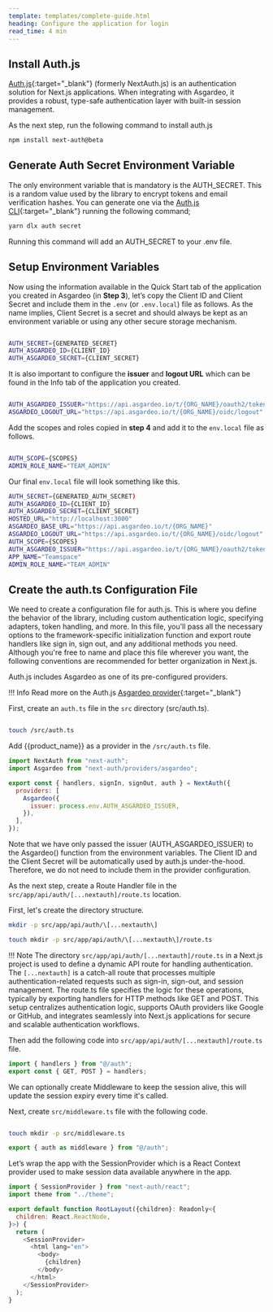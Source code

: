 ```yaml
---
template: templates/complete-guide.html
heading: Configure the application for login
read_time: 4 min
---
```


## Install Auth.js

[Auth.js](https://authjs.dev/){:target="\_blank"} (formerly NextAuth.js) is an authentication solution for Next.js applications. When integrating with Asgardeo, it provides a robust, type-safe authentication layer with built-in session management.

As the next step, run the following command to install auth.js

```bash
npm install next-auth@beta

```

## Generate Auth Secret Environment Variable

The only environment variable that is mandatory is the AUTH_SECRET. This is a random value used by the library to encrypt tokens and email verification hashes. You can generate one via the [Auth.js CLI](https://github.com/nextauthjs/cli){:target="\_blank"} running the following command;

```bash
yarn dlx auth secret

```

Running this command will add an AUTH_SECRET to your .env file.

## Setup Environment Variables

Now using the information available in the Quick Start tab of the application you created in Asgardeo (in **Step 3**), let’s copy the Client ID and Client Secret and include them in the `.env` (or `.env.local`) file as follows. As the name implies, Client Secret is a secret and should always be kept as an environment variable or using any other secure storage mechanism.

```bash title=".env.local"

AUTH_SECRET={GENERATED_SECRET}
AUTH_ASGARDEO_ID={CLIENT_ID}
AUTH_ASGARDEO_SECRET={CLIENT_SECRET}

```

It is also important to configure the **issuer** and **logout URL** which can be found in the Info tab of the application you created.


```bash title=".env.local"

AUTH_ASGARDEO_ISSUER="https://api.asgardeo.io/t/{ORG_NAME}/oauth2/token"
ASGARDEO_LOGOUT_URL="https://api.asgardeo.io/t/{ORG_NAME}/oidc/logout"

```

Add the scopes and roles copied in **step 4** and add it to the `env.local` file as follows.

```bash title=".env.local"

AUTH_SCOPE={SCOPES}
ADMIN_ROLE_NAME="TEAM_ADMIN"

```

Our final `env.local` file will look something like this.

```bash title=".env.local"
AUTH_SECRET={GENERATED_AUTH_SECRET)
AUTH_ASGARDEO_ID={CLIENT_ID}
AUTH_ASGARDEO_SECRET={CLIENT_SECRET}
HOSTED_URL="http://localhost:3000"
ASGARDEO_BASE_URL="https://api.asgardeo.io/t/{ORG_NAME}"
ASGARDEO_LOGOUT_URL="https://api.asgardeo.io/t/{ORG_NAME}/oidc/logout"
AUTH_SCOPE={SCOPES}
AUTH_ASGARDEO_ISSUER="https://api.asgardeo.io/t/{ORG_NAME}/oauth2/token"
APP_NAME="Teamspace"
ADMIN_ROLE_NAME="TEAM_ADMIN"
```

## Create the auth.ts Configuration File

We need to create a configuration file for auth.js. This is where you define the behavior of the library, including custom authentication logic, specifying adapters, token handling, and more. In this file, you'll pass all the necessary options to the framework-specific initialization function and export route handlers like sign in, sign out, and any additional methods you need.
Although you're free to name and place this file wherever you want, the following conventions are recommended for better organization in Next.js.

Auth.js includes Asgardeo as one of its pre-configured providers.

!!! Info
    Read more on the Auth.js [Asgardeo provider](https://authjs.dev/getting-started/providers/asgardeo?framework=next-js){:target="\_blank"}

First, create an `auth.ts` file in the `src` directory (src/auth.ts).

```bash

touch /src/auth.ts

```

Add {{product_name}} as a provider in the `/src/auth.ts` file.

```javascript title="auth.ts"
import NextAuth from "next-auth";
import Asgardeo from "next-auth/providers/asgardeo";

export const { handlers, signIn, signOut, auth } = NextAuth({
  providers: [
    Asgardeo({
      issuer: process.env.AUTH_ASGARDEO_ISSUER,
    }),
  ],
});
```

Note that we have only passed the issuer (AUTH_ASGARDEO_ISSUER) to the Asgardeo() function from the environment variables. The Client ID and the Client Secret will be automatically used by auth.js under-the-hood. Therefore, we do not need to include them in the provider configuration.

As the next step, create a Route Handler file in the `src/app/api/auth/[...nextauth]/route.ts` location.

First, let's create the directory structure.

```bash
mkdir -p src/app/api/auth/\[...nextauth\]

touch mkdir -p src/app/api/auth/\[...nextauth\]/route.ts

```

!!! Note
    The directory `src/app/api/auth/[...nextauth]/route.ts` in a Next.js project is used to define a dynamic API route for handling authentication. The `[...nextauth]` is a catch-all route that processes multiple authentication-related requests such as sign-in, sign-out, and session management. The route.ts file specifies the logic for these operations, typically by exporting handlers for HTTP methods like GET and POST. This setup centralizes authentication logic, supports OAuth providers like Google or GitHub, and integrates seamlessly into Next.js applications for secure and scalable authentication workflows.

Then add the following code into `src/app/api/auth/[...nextauth]/route.ts` file.

```javascript title="route.ts"
import { handlers } from "@/auth";
export const { GET, POST } = handlers;
```

We can optionally create Middleware to keep the session alive, this will update the session expiry every time it's called.

Next, create `src/middleware.ts` file with the following code.

```bash

touch mkdir -p src/middleware.ts

```

```javascript title="middleware.ts"
export { auth as middleware } from "@/auth";
```

Let’s wrap the app with the SessionProvider which is a React Context provider used to make session data available anywhere in the app.

```javascript title="layout.tsx" hl_lines="8-14"
import { SessionProvider } from "next-auth/react";
import theme from "../theme";

export default function RootLayout({children}: Readonly<{
  children: React.ReactNode,
}>) {
  return (
    <SessionProvider>
      <html lang="en">
        <body>
          {children}
        </body>
      </html>
    </SessionProvider>
  );
}
```

